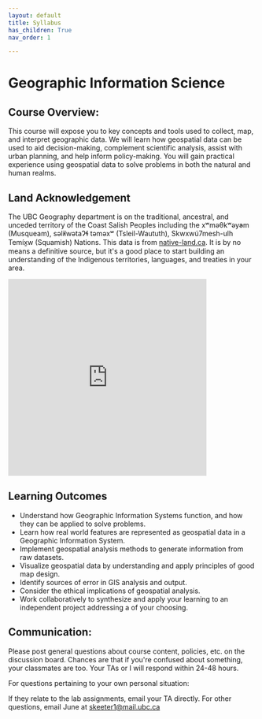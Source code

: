 ```yaml
---
layout: default
title: Syllabus
has_children: True
nav_order: 1

---
```


# Geographic Information Science

## Course Overview:

This course will expose you to key concepts and tools used to collect, map, and interpret geographic data.  We will learn how geospatial data can be used to aid decision-making, complement scientific analysis, assist with urban planning, and help inform policy-making.  You will gain practical experience using geospatial data to solve problems in both the natural and human realms.

## Land Acknowledgement

The UBC Geography department is on the traditional, ancestral, and unceded territory of the Coast Salish Peoples including the xʷməθkʷəy̓əm (Musqueam), səl̓ilwətaɁɬ təməxʷ (Tsleil-Waututh), Skwxwú7mesh-ulh Temíx̱w (Squamish) Nations.  This data is from [native-land.ca](https://native-land.ca/).  It is by no means a definitive source, but it's a good place to start building an understanding of the Indigenous territories, languages, and treaties in your area.
<iframe src="https://native-land.ca/api/embed/embed.html?maps=territories&position=49.268264,-123.157480" style="width:80%; height:400px; border:none;"></iframe>

## Learning Outcomes

* Understand how Geographic Information Systems function, and how they can be applied to solve problems.
* Learn how real world features are represented as geospatial data in a Geographic Information System.
* Implement geospatial analysis methods to generate information from raw datasets.
* Visualize geospatial data by understanding and apply principles of good map design. 
* Identify sources of error in GIS analysis and output.
* Consider the ethical implications of geospatial analysis.
* Work collaboratively to synthesize and apply your learning to an independent project addressing a of your choosing.




## Communication:


Please post general questions about course content, policies, etc. on the discussion board. Chances are that if you're confused about something, your classmates are too. Your TAs or I will respond within 24-48 hours. 

For questions pertaining to your own personal situation:

If they relate to the lab assignments, email your TA directly.
For other questions, email June at skeeter1@mail.ubc.ca
